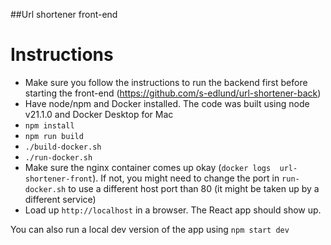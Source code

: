 ##Url shortener front-end

# Instructions

* Make sure you follow the instructions to run the backend first before starting the front-end (https://github.com/s-edlund/url-shortener-back)
* Have node/npm and Docker installed. The code was built using node v21.1.0 and Docker Desktop for Mac
* `npm install`
* `npm run build`
* `./build-docker.sh`
* `./run-docker.sh`
* Make sure the nginx container comes up okay (`docker logs  url-shortener-front`). If not, you might need to change the port in `run-docker.sh` to use a different host port than 80 (it might be taken up by a different service)
* Load up `http://localhost` in a browser. The React app should show up.


You can also run a local dev version of the app using `npm start dev`
